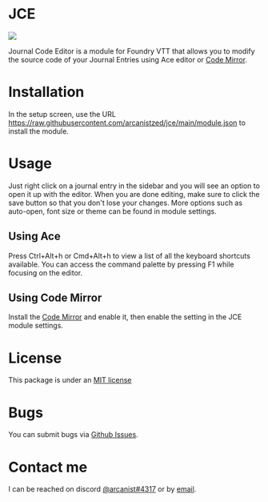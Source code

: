 # JCE
![](https://img.shields.io/github/v/tag/arcanistzed/jce)

Journal Code Editor is a module for Foundry VTT that allows you to modify the source code of your Journal Entries using Ace editor or [Code Mirror](https://github.com/League-of-Foundry-Developers/codemirror-lib).

# Installation
In the setup screen, use the URL https://raw.githubusercontent.com/arcanistzed/jce/main/module.json to install the module.

# Usage
Just right click on a journal entry in the sidebar and you will see an option to open it up with the editor. When you are done editing, make sure to click the save button so that you don't lose your changes.
More options such as auto-open, font size or theme can be found in module settings.

## Using Ace
Press Ctrl+Alt+h or Cmd+Alt+h to view a list of all the keyboard shortcuts available. You can access the command palette by pressing F1 while focusing on the editor.

## Using Code Mirror
Install the [Code Mirror](https://github.com/League-of-Foundry-Developers/codemirror-lib) and enable it, then enable the setting in the JCE module settings.

# License
This package is under an [MIT license](LICENSE)

# Bugs
You can submit bugs via [Github Issues](https://github.com/arcanistzed/jce/issues/new/choose).

# Contact me
I can be reached on discord [@arcanist#4317](https://discord.com/users/455117777745870860) or by [email](mailto:arcanistzed@gmail.com?subject=Journal%20Code%20Editor%20module%20for%20Foundry%20VTT).
